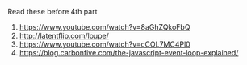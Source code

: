 Read these before 4th part

1. https://www.youtube.com/watch?v=8aGhZQkoFbQ
2. http://latentflip.com/loupe/
3. https://www.youtube.com/watch?v=cCOL7MC4Pl0
4. https://blog.carbonfive.com/the-javascript-event-loop-explained/
